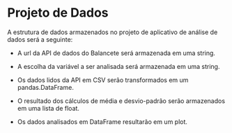 # Projeto de Dados

A estrutura de dados armazenados no projeto de aplicativo de análise de dados será a seguinte:

- A url da API de dados do Balancete será armazenada em uma string.

- A escolha da variável a ser analisada será armazenada em uma string.

- Os dados lidos da API em CSV serão transformados em um pandas.DataFrame.

- O resultado dos cálculos de média e desvio-padrão serão armazenados em uma lista de float.

- Os dados analisados em DataFrame resultarão em um plot.
